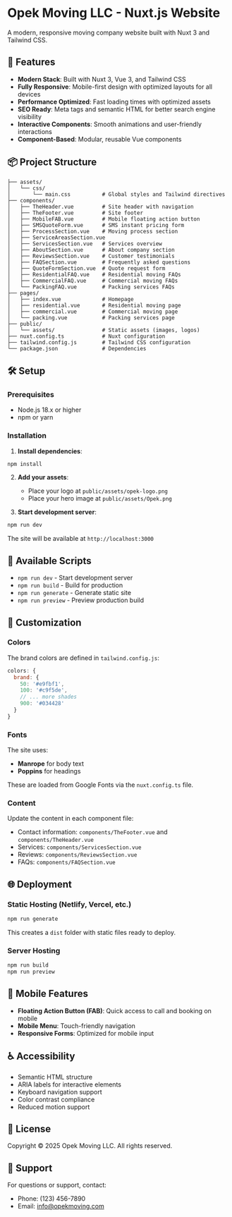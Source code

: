 # Opek Moving LLC - Nuxt.js Website

A modern, responsive moving company website built with Nuxt 3 and Tailwind CSS.

## 🚀 Features

- **Modern Stack**: Built with Nuxt 3, Vue 3, and Tailwind CSS
- **Fully Responsive**: Mobile-first design with optimized layouts for all devices
- **Performance Optimized**: Fast loading times with optimized assets
- **SEO Ready**: Meta tags and semantic HTML for better search engine visibility
- **Interactive Components**: Smooth animations and user-friendly interactions
- **Component-Based**: Modular, reusable Vue components

## 📦 Project Structure

```
├── assets/
│   └── css/
│       └── main.css          # Global styles and Tailwind directives
├── components/
│   ├── TheHeader.vue         # Site header with navigation
│   ├── TheFooter.vue         # Site footer
│   ├── MobileFAB.vue         # Mobile floating action button
│   ├── SMSQuoteForm.vue      # SMS instant pricing form
│   ├── ProcessSection.vue    # Moving process section
│   ├── ServiceAreasSection.vue
│   ├── ServicesSection.vue   # Services overview
│   ├── AboutSection.vue      # About company section
│   ├── ReviewsSection.vue    # Customer testimonials
│   ├── FAQSection.vue        # Frequently asked questions
│   ├── QuoteFormSection.vue  # Quote request form
│   ├── ResidentialFAQ.vue    # Residential moving FAQs
│   ├── CommercialFAQ.vue     # Commercial moving FAQs
│   └── PackingFAQ.vue        # Packing services FAQs
├── pages/
│   ├── index.vue             # Homepage
│   ├── residential.vue       # Residential moving page
│   ├── commercial.vue        # Commercial moving page
│   └── packing.vue           # Packing services page
├── public/
│   └── assets/               # Static assets (images, logos)
├── nuxt.config.ts            # Nuxt configuration
├── tailwind.config.js        # Tailwind CSS configuration
└── package.json              # Dependencies

```

## 🛠️ Setup

### Prerequisites

- Node.js 18.x or higher
- npm or yarn

### Installation

1. **Install dependencies**:

```bash
npm install
```

2. **Add your assets**:
   - Place your logo at `public/assets/opek-logo.png`
   - Place your hero image at `public/assets/Opek.png`

3. **Start development server**:

```bash
npm run dev
```

The site will be available at `http://localhost:3000`

## 📝 Available Scripts

- `npm run dev` - Start development server
- `npm run build` - Build for production
- `npm run generate` - Generate static site
- `npm run preview` - Preview production build

## 🎨 Customization

### Colors

The brand colors are defined in `tailwind.config.js`:

```js
colors: {
  brand: {
    50: '#e9fbf1',
    100: '#c9f5de',
    // ... more shades
    900: '#034428'
  }
}
```

### Fonts

The site uses:
- **Manrope** for body text
- **Poppins** for headings

These are loaded from Google Fonts via the `nuxt.config.ts` file.

### Content

Update the content in each component file:
- Contact information: `components/TheFooter.vue` and `components/TheHeader.vue`
- Services: `components/ServicesSection.vue`
- Reviews: `components/ReviewsSection.vue`
- FAQs: `components/FAQSection.vue`

## 🌐 Deployment

### Static Hosting (Netlify, Vercel, etc.)

```bash
npm run generate
```

This creates a `dist` folder with static files ready to deploy.

### Server Hosting

```bash
npm run build
npm run preview
```

## 📱 Mobile Features

- **Floating Action Button (FAB)**: Quick access to call and booking on mobile
- **Mobile Menu**: Touch-friendly navigation
- **Responsive Forms**: Optimized for mobile input

## ♿ Accessibility

- Semantic HTML structure
- ARIA labels for interactive elements
- Keyboard navigation support
- Color contrast compliance
- Reduced motion support

## 📄 License

Copyright © 2025 Opek Moving LLC. All rights reserved.

## 🤝 Support

For questions or support, contact:
- Phone: (123) 456-7890
- Email: info@opekmoving.com
